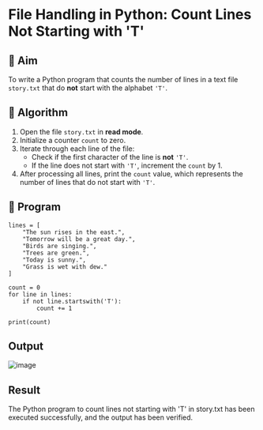 # File Handling in Python: Count Lines Not Starting with 'T'

## 🎯 Aim
To write a Python program that counts the number of lines in a text file `story.txt` that do **not** start with the alphabet `'T'`.

## 🧠 Algorithm
1. Open the file `story.txt` in **read mode**.
2. Initialize a counter `count` to zero.
3. Iterate through each line of the file:
   - Check if the first character of the line is **not** `'T'`.
   - If the line does not start with `'T'`, increment the `count` by 1.
4. After processing all lines, print the `count` value, which represents the number of lines that do not start with `'T'`.

## 🧾 Program
```
lines = [
    "The sun rises in the east.",
    "Tomorrow will be a great day.",
    "Birds are singing.",
    "Trees are green.",
    "Today is sunny.",
    "Grass is wet with dew."
]

count = 0
for line in lines:
    if not line.startswith('T'):
        count += 1

print(count)
```

## Output
![image](https://github.com/user-attachments/assets/4ee81a30-a5f6-4ec4-8aac-0ad4004fe340)

## Result
The Python program to count lines not starting with 'T' in story.txt has been executed successfully, and the output has been verified.
